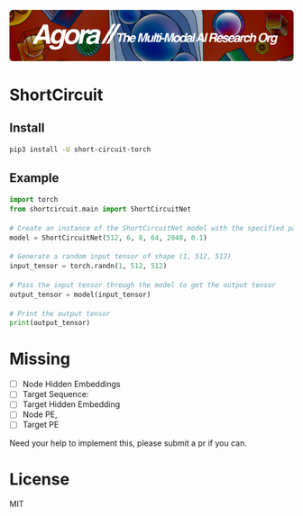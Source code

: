 [![Multi-Modality](agorabanner.png)](https://discord.com/servers/agora-999382051935506503)


# ShortCircuit


## Install
```bash
pip3 install -U short-circuit-torch
```


## Example

```python
import torch 
from shortcircuit.main import ShortCircuitNet

# Create an instance of the ShortCircuitNet model with the specified parameters
model = ShortCircuitNet(512, 6, 8, 64, 2048, 0.1)

# Generate a random input tensor of shape (1, 512, 512)
input_tensor = torch.randn(1, 512, 512)

# Pass the input tensor through the model to get the output tensor
output_tensor = model(input_tensor)

# Print the output tensor
print(output_tensor)
```



# Missing
- [ ] Node Hidden Embeddings
- [ ] Target Sequence:
- [ ] Target Hidden Embedding
- [ ] Node PE,
- [ ] Target PE

Need your help to implement this, please submit a pr if you can.

# License
MIT
